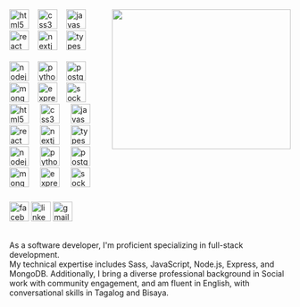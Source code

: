 <h2 align="left"Hi! I'm Baby Nap Boltron a passionate Software Developer</h2>

###

<img align="right" width="320" height="250" src="https://media.giphy.com/media/qgQUggAC3Pfv687qPC/giphy.gif"  />

###

 <div align="left">
  <img src="https://cdn.jsdelivr.net/gh/devicons/devicon/icons/html5/html5-original.svg" height="35" alt="html5 logo" style="margin-right: 12px;" />
  <img src="https://cdn.jsdelivr.net/gh/devicons/devicon/icons/css3/css3-original.svg" height="35" alt="css3 logo" style="margin-right: 12px;" />
  <img src="https://cdn.jsdelivr.net/gh/devicons/devicon/icons/javascript/javascript-original.svg" height="35" alt="javascript logo" style="margin-right: 12px;" />
  <img src="https://cdn.jsdelivr.net/gh/devicons/devicon/icons/react/react-original.svg" height="35" alt="react logo" style="margin-right: 12px;" />
  <img src="https://cdn.jsdelivr.net/gh/devicons/devicon/icons/nextjs/nextjs-original.svg" height="35" alt="nextjs logo" style="margin-right: 12px;" />
  <img src="https://cdn.jsdelivr.net/gh/devicons/devicon/icons/typescript/typescript-original.svg" height="35" alt="typescript logo" style="margin-right: 12px;" />
  <br><br>
  <img src="https://cdn.jsdelivr.net/gh/devicons/devicon/icons/nodejs/nodejs-original.svg" height="35" alt="nodejs logo" style="margin-right: 12px;" />
  <img src="https://cdn.jsdelivr.net/gh/devicons/devicon/icons/python/python-original.svg" height="35" alt="python logo" style="margin-right: 12px;" />
  <img src="https://cdn.jsdelivr.net/gh/devicons/devicon/icons/postgresql/postgresql-original.svg" height="35" alt="postgresql logo" style="margin-right: 12px;" />
  <img src="https://cdn.jsdelivr.net/gh/devicons/devicon/icons/mongodb/mongodb-original.svg" height="35" alt="mongodb logo" style="margin-right: 12px;" />
  <img src="https://cdn.jsdelivr.net/gh/devicons/devicon/icons/express/express-original.svg" height="35" alt="express logo" style="margin-right: 12px;" />
  <img src="https://cdn.jsdelivr.net/gh/devicons/devicon/icons/socketio/socketio-original.svg" height="35" alt="socketio logo" style="margin-right: 12px;" />
</div>


 <div align="left">
  <img src="https://cdn.jsdelivr.net/gh/devicons/devicon/icons/html5/html5-original.svg" height="35" alt="html5 logo"  />
  <img width="12" />
  <img src="https://cdn.jsdelivr.net/gh/devicons/devicon/icons/css3/css3-original.svg" height="35" alt="css3 logo"  />
  <img width="12" />
  <img src="https://cdn.jsdelivr.net/gh/devicons/devicon/icons/javascript/javascript-original.svg" height="35" alt="javascript logo"  />
  <img width="12" />
  <img src="https://cdn.jsdelivr.net/gh/devicons/devicon/icons/react/react-original.svg" height="35" alt="react logo"  />
  <img width="12" />
  <img src="https://cdn.jsdelivr.net/gh/devicons/devicon/icons/nextjs/nextjs-original.svg" height="35" alt="nextjs logo"  />
  <img width="12" />
  <img src="https://cdn.jsdelivr.net/gh/devicons/devicon/icons/typescript/typescript-original.svg" height="35" alt="typescript logo"  />
  <img width="12" />
   <br>
  <img src="https://cdn.jsdelivr.net/gh/devicons/devicon/icons/nodejs/nodejs-original.svg" height="35" alt="nodejs logo"  />
  <img width="12" />
  <img src="https://cdn.jsdelivr.net/gh/devicons/devicon/icons/python/python-original.svg" height="35" alt="python logo"  />
  <img width="12" />
  <img src="https://cdn.jsdelivr.net/gh/devicons/devicon/icons/postgresql/postgresql-original.svg" height="35" alt="postgresql logo"  />
  <img width="12" />
  <img src="https://cdn.jsdelivr.net/gh/devicons/devicon/icons/mongodb/mongodb-original.svg" height="35" alt="mongodb logo"  />
  <img width="12" />
  <img src="https://cdn.jsdelivr.net/gh/devicons/devicon/icons/express/express-original.svg" height="35" alt="express logo"  />
  <img width="12" />
  <img src="https://cdn.jsdelivr.net/gh/devicons/devicon/icons/socketio/socketio-original.svg" height="35" alt="socketio logo"  />
</div>

###

<div align="left">
  <img src="https://img.shields.io/static/v1?message=Facebook&logo=facebook&label=&color=1877F2&logoColor=white&labelColor=&style=for-the-badge" height="35" alt="facebook logo"  />
  <img src="https://img.shields.io/static/v1?message=LinkedIn&logo=linkedin&label=&color=0077B5&logoColor=white&labelColor=&style=for-the-badge" height="35" alt="linkedin logo"  />
  <img src="https://img.shields.io/static/v1?message=Gmail&logo=gmail&label=&color=D14836&logoColor=white&labelColor=&style=for-the-badge" height="35" alt="gmail logo"  />
</div>
<br>
<p>As a software developer, I'm proficient specializing in full-stack development. <br>My technical expertise includes Sass, JavaScript, Node.js, Express, and MongoDB. Additionally, I bring a diverse professional background in Social work with community engagement, and am fluent in English, with conversational skills in Tagalog and Bisaya.</p>
